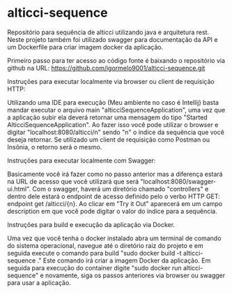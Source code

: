 # alticci-sequence
Repositório para sequência de alticci utilizando java e arquitetura rest.
Neste projeto também foi utilizado swagger para documentação da API e um
Dockerfile para criar imagem docker da aplicação.

Primeiro passo para ter acesso ao código fonte é baixando 
o repositório via github na URL:
https://github.com/igormelo9001/alticci-sequence.git


Instruções para executar localmente via browser ou client
de requisição HTTP:

Utilizando uma IDE para execução (Meu ambiente no caso é Intellij) 
basta mandar executar o arquivo main "alticciSequenceApplication", 
uma vez que a aplicação subir ela deverá retornar uma mensagem
do tipo "Started AlticciSequenceApplication". Ao fazer isso você
pode utilizar o browser e digitar "localhost:8080/alticci/n" sendo
"n" o índice da sequência que você deseja retornar. Se utilizado
um client de requisição como Postman ou Insônia, o retorno será
o mesmo.

Instruções para executar localmente com Swagger:

Basicamente você irá fazer como no passo anterior 
mas a diferença estará na URL de acesso que você utilizará 
que será "localhost:8080/swagger-ui.html". Com o swagger, 
haverá um diretório chamado "controllers" e dentro dele
estará o endpoint de acesso definido pelo o verbo HTTP GET:
endpoint get /alticci/{n}. Ao clicar em "Try it Out" 
aparecerá em um campo description em que você pode digitar
o valor do índice para a sequência. 

Instruções para build e execução da aplicação via Docker.

Uma vez que você tenha o docker instalado abra um terminal
de comando do sistema operacional, navegue até o diretório
raiz do projeto e em seguida execute o comando para build
"sudo docker build -t alticci-sequence ." Este comando
irá criar a imagem Docker da aplicação. Em seguida para
execução do container digite "sudo docker run alticci-sequence"
e novamente, siga os passos anteriores via browser ou swagger
para usar a aplicação.
